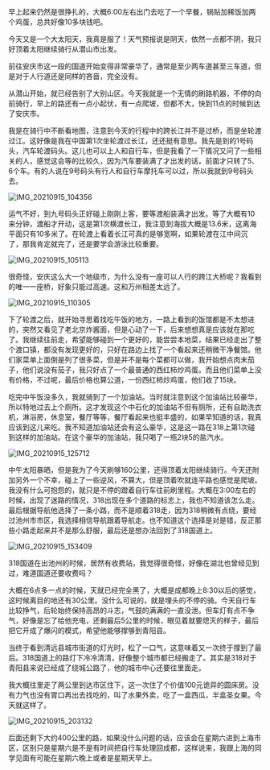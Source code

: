 早上起来仍然是很挣扎的，大概6:00左右出门去吃了一个早餐，锅贴加稀饭加两个鸡蛋，总共好像10多块钱吧。

今天又是一个大太阳天，我真是服了！天气预报说是阴天，依然一点都不阴，我只好顶着太阳继续骑行从潜山市出发。

前往安庆市这一段的国道开始变得非常豪华了，通常是至少两车道甚至三车道，但是对于人行道还是同样的吝啬，完全没有。

从潜山开始，就已经告别了大别山区。今天我就是一个无情的刷路机器，不停的向前骑行，早上的路还有一点小起伏，有一点爬坡，但都不大，快到11点的时候到达了安庆市。

我是在骑行中不断看地图，注意到今天的行程中的跨长江并不是过桥，而是坐轮渡过江。这好像是我在中国第1次坐轮渡过长江，还还挺有意思。我先是到的1号码头，汽车轮渡码头。这儿也可以上人和自行车，但是我看了一下情况又问了一些相关的人，感觉这会等的比较久，因为汽车要装满了才出发的话，前面才只转了5、6个车。有的人说在9号码头有行人和自行车摩托车可以过，所以我就到9号码头去。

![IMG_20210915_104356](https://ridemypic.oss-cn-chengdu.aliyuncs.com/rideimg/IMG_20210915_104356.jpg)

运气不好，到九号码头正好碰上刚刚上客，要等渡船装满才出发。等了大概有10来分钟，渡船才开动，这是第1次横渡长江，我注意到海拔大概是13.6米，这离海平面只有10多米了。在轮渡上看着长江可真的是够宽啊，如果轮渡在江中间沉了，那我肯定就完了，还是要学会游泳比较重要。

![IMG_20210915_105113](https://ridemypic.oss-cn-chengdu.aliyuncs.com/rideimg/IMG_20210915_105113.jpg)

很奇怪，安庆这么大一个地级市，为什么没有一座可以人行的跨江大桥呢？我看到的唯一一座桥，好象只能过高速。这和万州相差太远了。

![IMG_20210915_110305](https://ridemypic.oss-cn-chengdu.aliyuncs.com/rideimg/IMG_20210915_110305.jpg)

下了轮渡之后，就开始寻思着找吃午饭的地方，一路上看到的饭馆都是不太想进的，突然又看见了老北京炸酱面，但是心动了一下，后来想想真是应该就在那吃了。我继续往前走，希望能够碰到一个更好的，能尝尝本地菜，结果已经走出了整个渡口镇，都没有发现更好的，只好在路边上找了一个看起来还稍微干净餐馆。他们家菜单上面倒是列了很多菜，但是并不是每个菜都可以做，我开始想点肉末茄子，他们说没有茄子，我只好点了一个最普通的西红柿炒鸡蛋。而且他们菜单上没有价格，不过呢，最后价格也算公道，一份西红柿炒鸡蛋，他们收了15块。

吃完中午饭没多久，我就骑到了一个加油站。当时就注意到这个加油站比较豪华，所以特地过去上个厕所。这才发现这个中石化的加油站不但有厕所，还有自助洗衣机，淋浴房，休息室，餐厅等等，餐厅看起来也挺丰盛的，如果早知道的话，我真应该到这儿来吃。我不知道加油站还会有这么豪华，这是这一路在318上第1次碰到这样的加油站。在这个豪华的加油站，我只喝了一瓶2块5的盐汽水。

![IMG_20210915_125712](https://ridemypic.oss-cn-chengdu.aliyuncs.com/rideimg/IMG_20210915_125712.jpg)

中午太阳暴晒，但是我为了今天刷够160公里，还得顶着太阳继续骑行。今天还附加另外一个不幸，碰上了一些逆风，不算大，但是顶着吹就连平路也感觉是爬坡。我没有什么可抱怨的，就只是不停的蹬着自行车往前刷里程。大概在3:00左右的时候，出现了迷路的情况，318出现在多个道路的标志上，我也不知道该怎么走。最后根据导航他选择了一条小路，而不是顺着318走，因为318稍微有点绕，要经过池州市市区，我选择相信导航跟着导航走。也不知道这个选择是对是错，反正那些小路走起来并不是那么舒服，最后还是想办法回到了318国道上。

![IMG_20210915_153409](https://ridemypic.oss-cn-chengdu.aliyuncs.com/rideimg/IMG_20210915_153409.jpg)

318国道在出池州的时候，居然有收费站，我觉得很奇怪，好像在湖北也曾经见到过，难道国道还要收费吗？

大概在6点多一点的时候，天就已经完全黑了，大概是成都晚上8:30以后的感觉，这时候离目的地还有30公里。没什么可说的，就是埋头的不停的骑。今天自行车比较挣气，后轮始终保持高昂的斗志，气鼓的满满的一直没泄。但车灯有点不争气，好像是忘了给他充电，还剩最后5公里的时候，眼见着就要熄灭的样子，最后把它开成了爆闪的模式，希望他能够撑够到青阳县。

当终于看到清远县城市街道的灯光时，松了一口气，这意味着又一次终于撑到了最后。318国道上的路灯下冷冷清清，好像整个城市都已经搬走了。其实是318对于青阳县来说已经成了绕城公路了，他的城市中心还要往里面走。

我大概往里走了两公里到达市区住下，这一次住了个价值100元诡异的圆床房。没有力气也没有胃口再出去找吃的，叫了水果外卖，吃了一盒西瓜，半盒圣女果。今天就这样了。

![IMG_20210915_203132](https://ridemypic.oss-cn-chengdu.aliyuncs.com/rideimg/IMG_20210915_203132.jpg)

后面还剩下大约400公里的路，如果没什么问题的话，应该会在星期六进到上海市区，区别只是星期六是不是有时间把自行车处理回成都，这样说来，我跟上海的同学见面有可能在星期六晚上或者是星期天早上。

